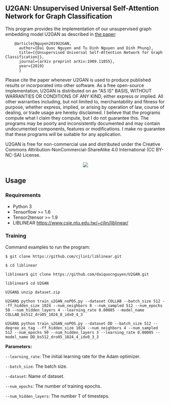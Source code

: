 ## U2GAN: Unsupervised Universal Self-Attention Network for Graph Classification

This program provides the implementation of our unsupervised graph embedding model U2GAN as described in [the paper]():

        @article{Nguyen2019U2GAN,
          author={Dai Quoc Nguyen and Tu Dinh Nguyen and Dinh Phung},
          title={{Unsupervised Universal Self-Attention Network for Graph Classification}},
          journal={arXiv preprint arXiv:1909.11855},
          year={2019}
          }
  
Please cite the paper whenever U2GAN is used to produce published results or incorporated into other software. As a free open-source implementation, U2GAN is distributed on an "AS IS" BASIS, WITHOUT WARRANTIES OR CONDITIONS OF ANY KIND, either express or implied. All other warranties including, but not limited to, merchantability and fitness for purpose, whether express, implied, or arising by operation of law, course of dealing, or trade usage are hereby disclaimed. I believe that the programs compute what I claim they compute, but I do not guarantee this. The programs may be poorly and inconsistently documented and may contain undocumented components, features or modifications. I make no guarantee that these programs will be suitable for any application.

U2GAN is free for non-commercial use and distributed under the Creative Commons Attribution-NonCommercial-ShareAlike 4.0 International (CC BY-NC-SA) License. 

<p align="center">
	<img src="https://github.com/daiquocnguyen/U2GAN/blob/master/U2GAN.png">
</p>

## Usage

### Requirements
- Python 3
- Tensorflow >= 1.6
- Tensor2tensor >= 1.9
- LIBLINEAR https://www.csie.ntu.edu.tw/~cjlin/liblinear/

### Training
Command examples to run the program:

	$ git clone https://github.com/cjlin1/liblinear.git
	
	$ cd liblinear
	
	liblinear$ git clone https://github.com/daiquocnguyen/U2GAN.git
	
	liblinear$ cd U2GAN
	
	U2GAN$ unzip dataset.zip

	U2GAN$ python train_u2GAN_noPOS.py --dataset COLLAB --batch_size 512 --ff_hidden_size 1024 --num_neighbors 8 --num_sampled 512 --num_epochs 50 --num_hidden_layers 4 --learning_rate 0.00005 --model_name COLLAB_bs512_dro05_1024_8_idx0_4_3
	
	U2GAN$ python train_u2GAN_noPOS.py --dataset DD --batch_size 512 --degree_as_tag --ff_hidden_size 1024 --num_neighbors 4 --num_sampled 512 --num_epochs 50 --num_hidden_layers 3 --learning_rate 0.00005 --model_name DD_bs512_dro05_1024_4_idx0_3_3
	
**Parameters:** 

`--learning_rate`: The initial learning rate for the Adam optimizer.

`--batch_size`: The batch size.

`--dataset`: Name of dataset.

`--num_epochs`: The number of training epochs.

`--num_hidden_layers`: The number T of timesteps.
